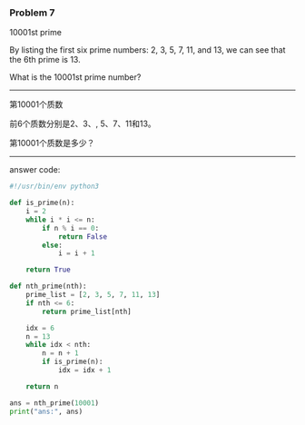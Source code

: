 ### Problem 7

10001st prime

By listing the first six prime numbers:
$2$, $3$, $5$, $7$, $11$, and $13$, we can see that the 6th prime is $13$.

What is the 10001st prime number?

---

第10001个质数

前6个质数分别是$2$、$3$、, $5$、$7$、$11$和$13$。

第10001个质数是多少？

---

answer code:

```python
#!/usr/bin/env python3

def is_prime(n):
    i = 2
    while i * i <= n:
        if n % i == 0:
            return False
        else:
            i = i + 1

    return True

def nth_prime(nth):
    prime_list = [2, 3, 5, 7, 11, 13]
    if nth <= 6:
        return prime_list[nth]

    idx = 6
    n = 13
    while idx < nth:
        n = n + 1
        if is_prime(n):
            idx = idx + 1

    return n

ans = nth_prime(10001)
print("ans:", ans)
```

